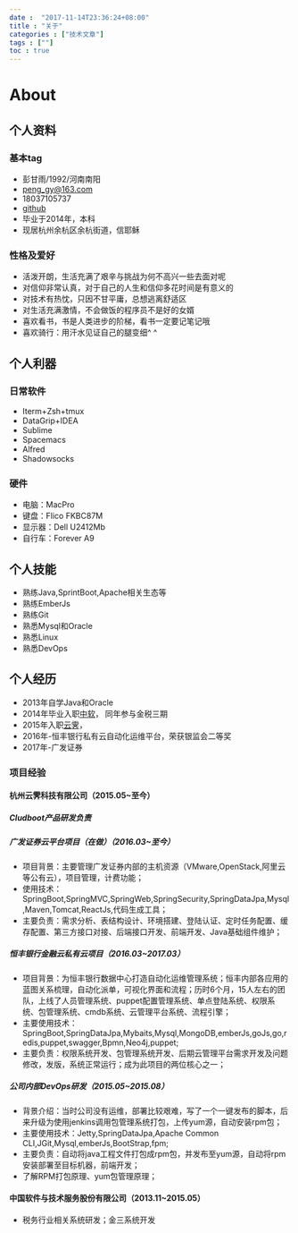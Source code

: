 ```yaml
---
date :  "2017-11-14T23:36:24+08:00" 
title : "关于" 
categories : ["技术文章"] 
tags : [""] 
toc : true
---
```



# About



## 个人资料

### 基本tag

- 彭甘雨/1992/河南南阳
- peng_gy@163.com
- 18037105737
- [github](https://github.com/kedadiannao220)
- 毕业于2014年，本科
- 现居杭州余杭区余杭街道，信耶稣

### 性格及爱好

- 活泼开朗，生活充满了艰辛与挑战为何不高兴一些去面对呢
- 对信仰非常认真，对于自己的人生和信仰多花时间是有意义的
- 对技术有热忱，只因不甘平庸，总想逃离舒适区
- 对生活充满激情，不会做饭的程序员不是好的女婿
- 喜欢看书，书是人类进步的阶梯，看书一定要记笔记哦
- 喜欢骑行：用汗水见证自己的腿变细^ ^

## 个人利器

### 日常软件

- Iterm+Zsh+tmux
- DataGrip+IDEA
- Sublime
- Spacemacs
- Alfred
- Shadowsocks

### 硬件

- 电脑：MacPro
- 键盘：Flico FKBC87M
- 显示器：Dell U2412Mb
- 自行车：Forever A9

## 个人技能

- 熟练Java,SprintBoot,Apache相关生态等
- 熟练EmberJs
- 熟练Git
- 熟悉Mysql和Oracle
- 熟悉Linux
- 熟悉DevOps

## 个人经历

- 2013年自学Java和Oracle
- 2014年毕业入职[中软](http://www.css.com.cn/css/index.html)， 同年参与金税三期
- 2015年入职[云霁](http://www.idcos.com/)，
- 2016年-恒丰银行私有云自动化运维平台，荣获银监会二等奖
- 2017年-广发证券

### 项目经验

#### 杭州云霁科技有限公司（2015.05~至今）

##### Cludboot产品研发负责

##### 广发证券云平台项目（在做）（2016.03~至今）

- 项目背景：主要管理广发证券内部的主机资源（VMware,OpenStack,阿里云等公有云），项目管理，计费功能；
- 使用技术：SpringBoot,SpringMVC,SpringWeb,SpringSecurity,SpringDataJpa,Mysql,Maven,Tomcat,ReactJs,代码生成工具；
- 主要负责：需求分析、表结构设计、环境搭建、登陆认证、定时任务配置、缓存配置、第三方接口对接、后端接口开发、前端开发、Java基础组件维护；

##### 恒丰银行金融云私有云项目（2016.03~2017.03）

- 项目背景：为恒丰银行数据中心打造自动化运维管理系统；恒丰内部各应用的蓝图关系梳理，自动化派单，可视化界面和流程；历时6个月，15人左右的团队，上线了人员管理系统、puppet配置管理系统、单点登陆系统、权限系统、包管理系统、cmdb系统、云管理平台系统、流程引擎；
- 主要使用技术：SpringBoot,SpringDataJpa,Mybaits,Mysql,MongoDB,emberJs,goJs,go,redis,puppet,swagger,Bpmn,Neo4j,puppet;
- 主要负责：权限系统开发、包管理系统开发、后期云管理平台需求开发及问题修改，发版，系统正常运行；成为此项目的两位核心之一；

##### 公司内部DevOps研发（2015.05~2015.08）

- 背景介绍：当时公司没有运维，部署比较艰难，写了一个一键发布的脚本，后来升级为使用jenkins调用包管理系统打包，上传yum源，自动安装rpm包；
- 主要使用技术：Jetty,SpringDataJpa,Apache Common CLI,JGit,Mysql,emberJs,BootStrap,fpm;
- 主要负责：自动将java工程文件打包成rpm包，并发布至yum源，自动将rpm安装部署至目标机器，前端开发；
- 了解RPM打包原理、yum包管理原理；

#### 中国软件与技术服务股份有限公司（2013.11~2015.05）

- 税务行业相关系统研发；金三系统开发